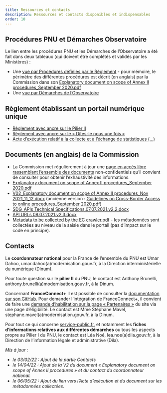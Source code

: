 ```yaml
---
title: Ressources et contacts
description: Ressources et contacts disponibles et indispensables
order: 10
---
```



## Procédures PNU et Démarches Observatoire 

Le lien entre les procédures PNU et les Démarches de l’Observatoire a été fait dans deux tableaux (qui doivent être complétés et validés par les Ministères)&nbsp;:

* Une [vue par Procédures définies par le Règlement](https://airtable.com/shrHA6vtsvmvEJygE/tblkvBZs4Hwj5JDhF) - pour mémoire, le périmètre des différentes procédures est décrit (en anglais) par la Commission dans son [Explanatory document on scope of Annex II procedures_September 2020.pdf](https://github.com/DISIC/design.numerique.gouv.fr/files/7849089/Explanatory.document.on.scope.of.Annex.II.procedures_Sept.2020-1.1.pdf)
* Une [vue par Démarches de l’Observatoire](https://airtable.com/shrFh9LF94qois3sm)


## Règlement établissant un portail numérique unique

* [Règlement avec ancre sur le Pilier II](https://eur-lex.europa.eu/legal-content/FR/TXT/HTML/?uri=CELEX:32018R1724&from=EN#d1e1695-1-1)
* [Règlement avec ancre sur le «&nbsp;Dites-le nous une fois&nbsp;»](https://eur-lex.europa.eu/legal-content/FR/TXT/HTML/?uri=CELEX:32018R1724&from=EN#d1e1761-1-1)
* [Acte d’exécution relatif à la collecte et à l’échange de statistiques (...)](https://eur-lex.europa.eu/legal-content/FR/TXT/HTML/?uri=CELEX:32020R1121&from=FR#d1e413-3-1)


## Documents (en anglais) de la Commission

* La Commission met régulièrement à jour une [page en accès libre rassemblant l’ensemble des documents](https://ec.europa.eu/growth/single-digital-gateway-requirements_en) non-confidentiels qu’il convient de consulter pour obtenir l’exhaustivité des informations.
* [Explanatory document on scope of Annex II procedures_September 2020.pdf](https://github.com/DISIC/design.numerique.gouv.fr/files/7849089/Explanatory.document.on.scope.of.Annex.II.procedures_Sept.2020-1.1.pdf)
* [V02_Explanatory document on scope of Annex II procedures_Nov 2021_11_12.docx](https://github.com/DISIC/design.numerique.gouv.fr/files/8489717/V02_Explanatory.document.on.scope.of.Annex.II.procedures_Nov.2021_11_12.docx) (ancienne version&nbsp;: [Guidelines on Cross-Border Access to online procedures_September 2020.pdf](https://github.com/DISIC/design.numerique.gouv.fr/files/7849091/Guidelines.on.Cross-Border.Access.to.online.procedures_September.2020.pdf))
* [SDG_APIs Technical Specifications.07.07.2021.v2.2.docx](https://github.com/DISIC/design.numerique.gouv.fr/files/7856412/SDG_APIs.Technical.Specifications.07.07.2021.v2.2.docx)
* [API URLs 08.07.2021.v2.3.docx](https://github.com/DISIC/design.numerique.gouv.fr/files/7856415/API.URLs.08.07.2021.v2.3.docx)
* [Metadata to be collected by the EC crawler.pdf](https://github.com/DISIC/design.numerique.gouv.fr/files/8641634/Metadata.to.be.collected.by.the.EC.crawler.pdf) - les métadonnées sont collectées au niveau de la saisie dans le portail (pas d’impact sur le code en principe).


## Contacts

Le **coordonnateur national** pour la France de l’ensemble du PNU est Umar Dahoo, umar.dahoo(a)modernisation.gouv.fr, à la Direction interministérielle du numérique (Dinum).

Pour toute question sur le **pilier II** du PNU, le contact est Anthony Brunelli, anthony.brunelli(a)modernisation.gouv.fr, à la Dinum.

Concernant **FranceConnect+** Il est possible de consulter la [documentation sur son GitHub](https://github.com/france-connect/Documentation-FranceConnect-Plus). 
Pour demander l’intégration de FranceConnect+, il convient de faire une [demande d’habilitation sur la page «&nbsp;Partenaires&nbsp;»](https://franceconnect.gouv.fr/partenaires) du site via une page d’éligibilité. Le contact est Mme Stéphane Mavel, stephane.mavel(a)modernisation.gouv.fr, à la Dinum.

Pour tout ce qui concerne [service-public.fr](https://www.service-public.fr/), et notamment les **fiches d’informations relatives aux différentes démarches** ou tous les aspects propre au Pilier I du PNU, le contact est Léa Noé, lea.noe(a)dila.gouv.fr, à la Direction de l’information légale et administrative (Dila). 

_Mis à jour&nbsp;:_ 
* _le 03/02/22&nbsp;: Ajout de la partie Contacts_
* _le 14/04/22&nbsp;: Ajout de la V2 du document «&nbsp;Explanatory document on scope of Annex II procedures&nbsp;» et du contact du coordonnateur national._
* _le 06/05/22&nbsp;: Ajout du lien vers l’Acte d’exécution et du document sur les métadonnées collectées._
